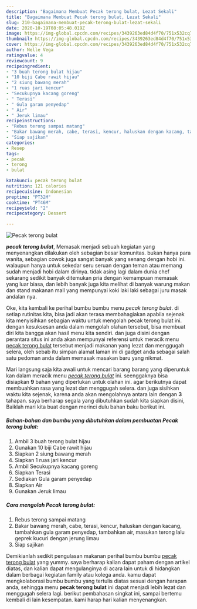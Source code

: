 ```yaml
---
description: "Bagaimana Membuat Pecak terong bulat, Lezat Sekali"
title: "Bagaimana Membuat Pecak terong bulat, Lezat Sekali"
slug: 210-bagaimana-membuat-pecak-terong-bulat-lezat-sekali
date: 2020-10-19T08:05:48.019Z
image: https://img-global.cpcdn.com/recipes/3439263ed84d4f70/751x532cq70/pecak-terong-bulat-foto-resep-utama.jpg
thumbnail: https://img-global.cpcdn.com/recipes/3439263ed84d4f70/751x532cq70/pecak-terong-bulat-foto-resep-utama.jpg
cover: https://img-global.cpcdn.com/recipes/3439263ed84d4f70/751x532cq70/pecak-terong-bulat-foto-resep-utama.jpg
author: Nelle Vega
ratingvalue: 4
reviewcount: 9
recipeingredient:
- "3 buah terong bulat hijau"
- "10 biji Cabe rawit hijau"
- "2 siung bawang merah"
- "1 ruas jari kencur"
- "Secukupnya kacang goreng"
- " Terasi"
- " Gula garam penyedap"
- " Air"
- " Jeruk limau"
recipeinstructions:
- "Rebus terong sampai matang"
- "Bakar bawang merah, cabe, terasi, kencur, haluskan dengan kacang, tambahkan gula garam penyedap, tambahkan air, masukan terong lalu geprek kucuri dengan jerung limau"
- "Siap sajikan"
categories:
- Resep
tags:
- pecak
- terong
- bulat

katakunci: pecak terong bulat 
nutrition: 121 calories
recipecuisine: Indonesian
preptime: "PT32M"
cooktime: "PT46M"
recipeyield: "2"
recipecategory: Dessert

---
```



![Pecak terong bulat](https://img-global.cpcdn.com/recipes/3439263ed84d4f70/751x532cq70/pecak-terong-bulat-foto-resep-utama.jpg)

<b><i>pecak terong bulat</i></b>, Memasak menjadi sebuah kegiatan yang menyenangkan dilakukan oleh sebagian besar komunitas. bukan hanya para wanita, sebagian cowok juga sangat banyak yang senang dengan hobi ini. walaupun hanya untuk sekedar seru seruan dengan teman atau memang sudah menjadi hobi dalam dirinya. tidak asing lagi dalam dunia chef sekarang sedikit banyak ditemukan pria dengan kemampuan memasak yang luar biasa, dan lebih banyak juga kita melihat di banyak warung makan dan stand makanan mall yang mempunyai koki laki laki sebagai juru masak andalan nya.

Oke, kita kembali ke perihal bumbu bumbu menu <i>pecak terong bulat</i>. di setiap rutinitas kita, bisa jadi akan terasa membahagiakan apabila sejenak kita menyisihkan sebagian waktu untuk mengolah pecak terong bulat ini. dengan kesuksesan anda dalam mengolah olahan tersebut, bisa membuat diri kita bangga akan hasil menu kita sendiri. dan juga disini dengan perantara situs ini anda akan mempunyai referensi untuk meracik menu <u>pecak terong bulat</u> tersebut menjadi makanan yang lezat dan menggugah selera, oleh sebab itu simpan alamat laman ini di gadget anda sebagai salah satu pedoman anda dalam memasak masakan baru yang nikmat.




Mari langsung saja kita awali untuk mencari barang barang yang diperuntuk kan dalam meracik menu <u><i>pecak terong bulat</i></u> ini. seenggaknya bisa disiapkan <b>9</b> bahan yang diperlukan untuk olahan ini. agar berikutnya dapat membuahkan rasa yang lezat dan menggugah selera. dan juga sisihkan waktu kita sejenak, karena anda akan mengolahnya antara lain dengan <b>3</b> tahapan. saya berharap segala yang dibutuhkan sudah kita siapkan disini, Baiklah mari kita buat dengan merinci dulu bahan baku berikut ini.

<!--inarticleads1-->

##### Bahan-bahan dan bumbu yang dibutuhkan dalam pembuatan Pecak terong bulat:

1. Ambil 3 buah terong bulat hijau
1. Gunakan 10 biji Cabe rawit hijau
1. Siapkan 2 siung bawang merah
1. Siapkan 1 ruas jari kencur
1. Ambil Secukupnya kacang goreng
1. Siapkan  Terasi
1. Sediakan  Gula garam penyedap
1. Siapkan  Air
1. Gunakan  Jeruk limau




<!--inarticleads2-->

##### Cara mengolah Pecak terong bulat:

1. Rebus terong sampai matang
1. Bakar bawang merah, cabe, terasi, kencur, haluskan dengan kacang, tambahkan gula garam penyedap, tambahkan air, masukan terong lalu geprek kucuri dengan jerung limau
1. Siap sajikan




Demikianlah sedikit pengulasan makanan perihal bumbu bumbu <u>pecak terong bulat</u> yang yummy. saya berharap kalian dapat paham dengan artikel diatas, dan kalian dapat mengulanginya di acara lain untuk di hidangkan dalam berbagai kegiatan family atau kolega anda. kamu dapat mengkolaborasi bumbu bumbu yang tertulis diatas sesuai dengan harapan anda, sehingga menu <b>pecak terong bulat</b> ini dapat menjadi lebih lezat dan menggugah selera lagi. berikut pembahasan singkat ini, sampai bertemu kembali di lain kesempatan. kami harap hari kalian menyenangkan.
